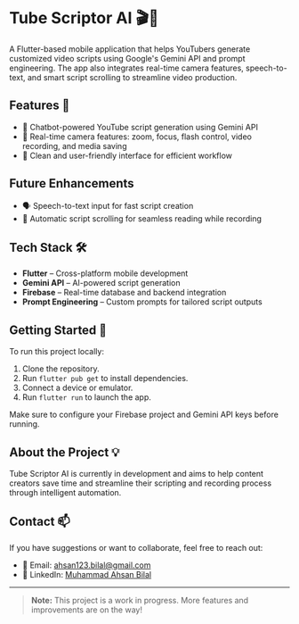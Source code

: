 # Tube Scriptor AI 🎬🤖

A Flutter-based mobile application that helps YouTubers generate customized video scripts using Google's Gemini API and prompt engineering. The app also integrates real-time camera features, speech-to-text, and smart script scrolling to streamline video production.

## Features 🚀
- 📜 Chatbot-powered YouTube script generation using Gemini API  
- 🎥 Real-time camera features: zoom, focus, flash control, video recording, and media saving  
- 🎨 Clean and user-friendly interface for efficient workflow

## Future Enhancements
- 🗣️ Speech-to-text input for fast script creation  
- 🧭 Automatic script scrolling for seamless reading while recording 

## Tech Stack 🛠️
- **Flutter** – Cross-platform mobile development  
- **Gemini API** – AI-powered script generation  
- **Firebase** – Real-time database and backend integration  
- **Prompt Engineering** – Custom prompts for tailored script outputs  

## Getting Started 🚦
To run this project locally:
1. Clone the repository.
2. Run `flutter pub get` to install dependencies.
3. Connect a device or emulator.
4. Run `flutter run` to launch the app.

Make sure to configure your Firebase project and Gemini API keys before running.

## About the Project 💡
Tube Scriptor AI is currently in development and aims to help content creators save time and streamline their scripting and recording process through intelligent automation.

## Contact 📫
If you have suggestions or want to collaborate, feel free to reach out:
- 📧 Email: ahsan123.bilal@gmail.com
- 💼 LinkedIn: [Muhammad Ahsan Bilal](https://www.linkedin.com/in/ahsan-bilal-90169032a/)

---

> **Note:** This project is a work in progress. More features and improvements are on the way!
